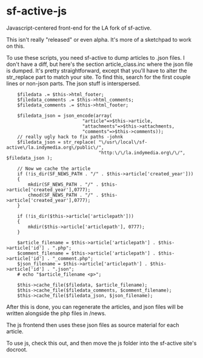 sf-active-js
============

Javascript-centered front-end for the LA fork of sf-active.

This isn't really "released" or even alpha.  It's more of a sketchpad to work on this.

To use these scripts, you need sf-active to dump articles to .json files.  I don't have a diff, but here's the section
article_class.inc where the json file is dumped.  It's pretty straightforward, except that you'll have to alter the
str_replace part to match  your site.  To find this, search for the first couple lines or non-json parts.  The json
stuff is interspersed.

        $filedata .= $this->html_footer;
        $filedata_comments .= $this->html_comments;
        $filedata_comments .= $this->html_footer;

        $filedata_json = json_encode(array(
                                "article"=>$this->article,
                                "attachments"=>$this->attachments,
                                "comments"=>$this->comments));
        // really ugly hack to fix paths -johnk
        $filedata_json = str_replace( "\/usr\/local\/sf-active\/la.indymedia.org\/public\/",
                                      "http:\/\/la.indymedia.org\/\/", $filedata_json );

        // Now we cache the article
        if (!is_dir(SF_NEWS_PATH . "/" . $this->article['created_year']))
        {
            mkdir(SF_NEWS_PATH . "/" . $this->article['created_year'],0777);
            chmod(SF_NEWS_PATH . "/" . $this->article['created_year'],0777);
        }

        if (!is_dir($this->article['articlepath']))
        {
            mkdir($this->article['articlepath'], 0777);
        }

        $article_filename = $this->article['articlepath'] . $this->article['id'] . ".php";
        $comment_filename = $this->article['articlepath'] . $this->article['id'] . "_comment.php";
        $json_filename = $this->article['articlepath'] . $this->article['id'] . ".json";
        # echo "$article_filename <p>";

        $this->cache_file($filedata, $article_filename);
        $this->cache_file($filedata_comments, $comment_filename);
        $this->cache_file($filedata_json, $json_filename);


After this is done, you can regenerate the articles, and json files will be written alongside the php files in /news.

The js frontend then uses these json files as source material for each article.

To use js, check this out, and then move the js folder into the sf-active site's docroot.
